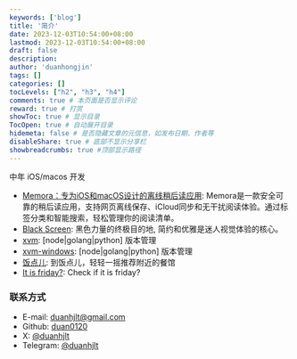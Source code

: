 ```yaml
---
keywords: ['blog']
title: '简介'
date: 2023-12-03T10:54:00+08:00
lastmod: 2023-12-03T10:54:00+08:00
draft: false
description: 
author: 'duanhongjin'
tags: []
categories: []
tocLevels: ["h2", "h3", "h4"]
comments: true # 本页面是否显示评论
reward: true # 打赏
showToc: true # 显示目录
TocOpen: true # 自动展开目录
hidemeta: false # 是否隐藏文章的元信息，如发布日期、作者等
disableShare: true # 底部不显示分享栏
showbreadcrumbs: true #顶部显示路径
---
```


中年 iOS/macos 开发

- [Memora：专为iOS和macOS设计的离线稍后读应用](https://www.memora.top): Memora是一款安全可靠的稍后读应用，支持网页离线保存、iCloud同步和无干扰阅读体验。通过标签分类和智能搜索，轻松管理你的阅读清单。
- [Black Screen](https://www.blackscreennow.space): 黑色力量的终极目的地, 简约和优雅是迷人视觉体验的核心。
- [xvm](https://github.com/duan0120/xvm): [node|golang|python] 版本管理
- [xvm-windows](https://github.com/duan0120/xvm-windows): [node|golang|python] 版本管理
- [饭点儿](https://fandianer.crazykids.tech): 到饭点儿，轻轻一摇推荐附近的餐馆
- [It is friday?](https://itisfriday.crazykids.tech): Check if it is friday?

### 联系方式

- E-mail: duanhjlt@gmail.com
- Github: [duan0120](https://github.com/duan0120)
- X: [@duanhjlt](https://x.com/duanhjlt)
- Telegram: [@duanhjlt](https://t.me/duanhjlt)
